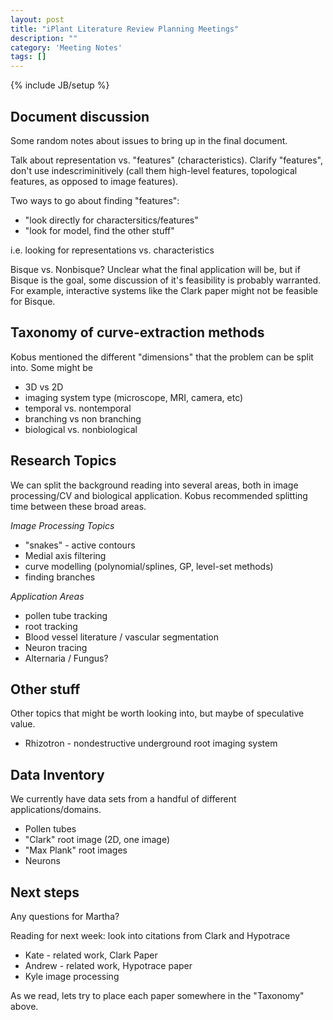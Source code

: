 ```yaml
---
layout: post
title: "iPlant Literature Review Planning Meetings"
description: ""
category: 'Meeting Notes'
tags: []
---
```

{% include JB/setup %}

Document discussion
------------------

Some random notes about issues to bring up in the final document.


Talk about representation vs. "features" (characteristics).  Clarify "features", don't use indescriminitively (call them high-level features, topological features, as opposed to image features).

Two ways to go about finding "features":

* "look directly for charactersitics/features"
* "look for model, find the other stuff"

i.e. looking for representations vs. characteristics

Bisque vs. Nonbisque?  Unclear what the final application will be, but if Bisque is the goal, some discussion of it's feasibility is probably warranted.  For example, interactive systems like the Clark paper might not be feasible for Bisque.

Taxonomy of curve-extraction methods
-----------------------------
Kobus mentioned the different "dimensions"  that the problem can be split into.  Some might be

* 3D vs 2D  
* imaging system type (microscope, MRI, camera, etc)
* temporal vs. nontemporal
* branching vs non branching
* biological vs. nonbiological

Research Topics
-----------

We can split the background reading into several areas, both in image processing/CV and biological application.
Kobus recommended splitting time between these broad areas.

*Image Processing Topics*

* "snakes" - active contours
* Medial axis filtering
* curve modelling (polynomial/splines, GP, level-set methods)
* finding branches

*Application Areas*

* pollen tube tracking
* root tracking
* Blood vessel literature / vascular segmentation
* Neuron tracing
* Alternaria / Fungus? 



Other stuff
-------
Other topics that might be worth looking into, but maybe of speculative value.

* Rhizotron - nondestructive underground root imaging system 

Data Inventory 
---------------
We currently have data sets from a handful of different applications/domains.

* Pollen tubes
* "Clark" root image (2D, one image)
* "Max Plank" root images 
* Neurons

Next steps
---------

Any questions for Martha?

Reading for next week: look into citations from Clark and Hypotrace

* Kate - related work, Clark Paper
* Andrew - related work, Hypotrace paper
* Kyle image processing

As we read, lets try to place each paper somewhere in the "Taxonomy" above.
        


